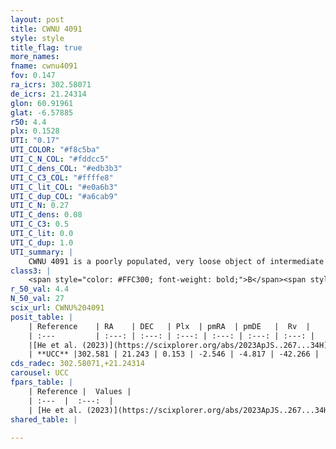 ```yaml
---
layout: post
title: CWNU 4091
style: style
title_flag: true
more_names: 
fname: cwnu4091
fov: 0.147
ra_icrs: 302.58071
de_icrs: 21.24314
glon: 60.91961
glat: -6.57885
r50: 4.4
plx: 0.1528
UTI: "0.17"
UTI_COLOR: "#f8c5ba"
UTI_C_N_COL: "#fddcc5"
UTI_C_dens_COL: "#edb3b3"
UTI_C_C3_COL: "#ffffe8"
UTI_C_lit_COL: "#e0a6b3"
UTI_C_dup_COL: "#a6cab9"
UTI_C_N: 0.27
UTI_C_dens: 0.08
UTI_C_C3: 0.5
UTI_C_lit: 0.0
UTI_C_dup: 1.0
UTI_summary: |
    CWNU 4091 is a poorly populated, very loose object of intermediate C3 quality. It was recently reported in the literature.
class3: |
    <span style="color: #FFC300; font-weight: bold;">B</span><span style="color: #FFC300; font-weight: bold;">B</span>
r_50_val: 4.4
N_50_val: 27
scix_url: CWNU%204091
posit_table: |
    | Reference    | RA    | DEC   | Plx  | pmRA  | pmDE   |  Rv  |
    | :---         | :---: | :---: | :---: | :---: | :---: | :---: |
    |[He et al. (2023)](https://scixplorer.org/abs/2023ApJS..267...34H) | 302.589 | 21.256 | 0.154 | -2.536 | -4.842 | -42.27 |
    | **UCC** |302.581 | 21.243 | 0.153 | -2.546 | -4.817 | -42.266 | 
cds_radec: 302.58071,+21.24314
carousel: UCC
fpars_table: |
    | Reference |  Values |
    | :---  |  :---:  |
    | [He et al. (2023)](https://scixplorer.org/abs/2023ApJS..267...34H) | `A0=1.0, m-M=14.1, logA=9.2` |
shared_table: |
    
---
```

